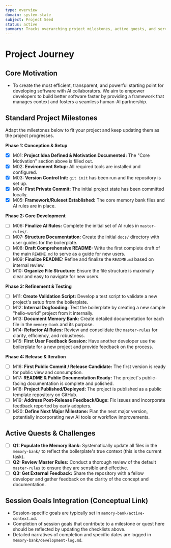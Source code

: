 ```yaml
---
type: overview
domain: system-state
subject: Project Seed
status: active
summary: Tracks overarching project milestones, active quests, and serves as a motivational anchor for the project.
---
```


# Project Journey

## Core Motivation

*   To create the most efficient, transparent, and powerful starting point for developing software with AI collaborators. We aim to empower developers to build better software faster by providing a framework that manages context and fosters a seamless human-AI partnership.

## Standard Project Milestones

Adapt the milestones below to fit your project and keep updating them as the project progresses.

**Phase 1: Conception & Setup**
- [x] M01: **Project Idea Defined & Motivation Documented:** The "Core Motivation" section above is filled out.
- [x] M02: **Environment Setup:** All required tools are installed and configured.
- [x] M03: **Version Control Init:** `git init` has been run and the repository is set up.
- [x] M04: **First Private Commit:** The initial project state has been committed locally.
- [x] M05: **Framework/Ruleset Established:** The core memory bank files and AI rules are in place.

**Phase 2: Core Development**
- [ ] M06: **Finalize AI Rules:** Complete the initial set of AI rules in `master-rules/`.
- [ ] M07: **Structure Documentation:** Create the initial `docs/` directory with user guides for the boilerplate.
- [ ] M08: **Draft Comprehensive README:** Write the first complete draft of the main `README.md` to serve as a guide for new users.
- [ ] M09: **Finalize README:** Refine and finalize the `README.md` based on internal review.
- [ ] M10: **Organize File Structure:** Ensure the file structure is maximally clear and easy to navigate for new users.

**Phase 3: Refinement & Testing**
- [ ] M11: **Create Validation Script:** Develop a test script to validate a new project's setup from the boilerplate.
- [ ] M12: **Internal Dogfooding:** Test the boilerplate by creating a new sample "hello-world" project from it internally.
- [ ] M13: **Document Memory Bank:** Create detailed documentation for each file in the `memory-bank` and its purpose.
- [ ] M14: **Refactor AI Rules:** Review and consolidate the `master-rules` for clarity, efficiency, and robustness.
- [ ] M15: **First User Feedback Session:** Have another developer use the boilerplate for a new project and provide feedback on the process.

**Phase 4: Release & Iteration**
- [ ] M16: **First Public Commit / Release Candidate:** The first version is ready for public view and consumption.
- [ ] M17: **README & Public Documentation Ready:** The project's public-facing documentation is complete and polished.
- [ ] M18: **Project Published/Deployed:** The project is published as a public template repository on GitHub.
- [ ] M19: **Address Post-Release Feedback/Bugs:** Fix issues and incorporate feedback reported by early adopters.
- [ ] M20: **Define Next Major Milestone:** Plan the next major version, potentially incorporating new AI tools or workflow improvements.

## Active Quests & Challenges

*   [ ] **Q1: Populate the Memory Bank:** Systematically update all files in the `memory-bank/` to reflect the boilerplate's true context (this is the current task).
*   [ ] **Q2: Review Master Rules:** Conduct a thorough review of the default `master-rules` to ensure they are sensible and effective.
*   [ ] **Q3: Get External Feedback:** Share the repository with a fellow developer and gather feedback on the clarity of the concept and documentation.

## Session Goals Integration (Conceptual Link)

*   Session-specific goals are typically set in `memory-bank/active-context.md`.
*   Completion of session goals that contribute to a milestone or quest here should be reflected by updating the checklists above.
*   Detailed narratives of completion and specific dates are logged in `memory-bank/development-log.md`.